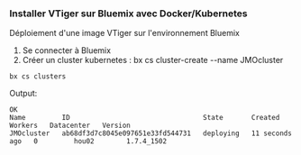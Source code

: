 
### Installer VTiger sur Bluemix avec Docker/Kubernetes
Déploiement d'une image VTiger sur l'environnement Bluemix

1. Se connecter à Bluemix
1. Créer un cluster kubernetes :
bx cs cluster-create --name JMOcluster
```
bx cs clusters
```
Output:
```
OK
Name         ID                                 State       Created          Workers   Datacenter   Version
JMOcluster   ab68df3d7c8045e097651e33fd544731   deploying   11 seconds ago   0         hou02        1.7.4_1502
```

